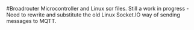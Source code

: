 #Broadrouter Microcontroller and Linux scr files.
Still a work in progress - Need to rewrite and substitute the old Linux Socket.IO way of sending messages to MQTT.
